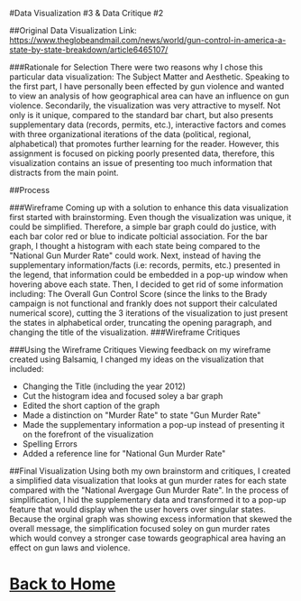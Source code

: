 #Data Visualization #3 & Data Critique #2

##Original Data Visualization
Link: https://www.theglobeandmail.com/news/world/gun-control-in-america-a-state-by-state-breakdown/article6465107/

###Rationale for Selection
There were two reasons why I chose this particular data visualization: The Subject Matter and Aesthetic. Speaking to the first part, I have personally been effected by gun violence and wanted to view an analysis of how geographical area can have an influence on gun violence. Secondarily, the visualization was very attractive to myself. Not only is it unique, compared to the standard bar chart, but also presents supplementary data (records, permits, etc.), interactive factors and comes with three organizational iterations of the data (political, regional, alphabetical) that promotes further learning for the reader. However, this assignment is focused on picking poorly presented data, therefore, this visualization contains an issue of presenting too much information that distracts from the main point. 

##Process

###Wireframe
Coming up with a solution to enhance this data visualization first started with brainstorming. Even though the visualization was unique, it could be simplified. Therefore, a simple bar graph could do justice, with each bar color red or blue to indicate polticial association. For the bar graph, I thought a histogram with each state being compared to the "National Gun Murder Rate" could work. Next, instead of having the supplementary information/facts (i.e: records, permits, etc.) presented in the legend, that information could be embedded in a pop-up window when hovering above each state. Then, I decided to get rid of some information including: The Overall Gun Control Score (since the links to the Brady campaign is not functional and frankly does not support their calculated numerical score), cutting the 3 iterations of the visualization to just present the states in alphabetical order, truncating the opening paragraph, and changing the title of the visualization. 
###Wireframe Critiques 

###Using the Wireframe Critiques
Viewing feedback on my wireframe created using Balsamiq, I changed my ideas on the visualization that included: 
- Changing the Title (including the year 2012)
- Cut the histogram idea and focused soley a bar graph
- Edited the short caption of the graph 
- Made a distinction on "Murder Rate" to state "Gun Murder Rate"
- Made the supplementary information a pop-up instead of presenting it on the forefront of the visualization 
- Spelling Errors 
- Added a reference line for "National Gun Murder Rate"

##Final Visualization
Using both my own brainstorm and critiques, I created a simplified data visualization that looks at gun murder rates for each state compared with the "National Avergage Gun Murder Rate". In the process of simplification, I hid the supplementary data and transformed it to a pop-up feature that would display when the user hovers over singular states. Because the orginal graph was showing excess information that skewed the overall message, the simplification focused soley on gun murder rates which would convey a stronger case towards geographical area having an effect on gun laws and violence. 

# [Back to Home](/README.md)
